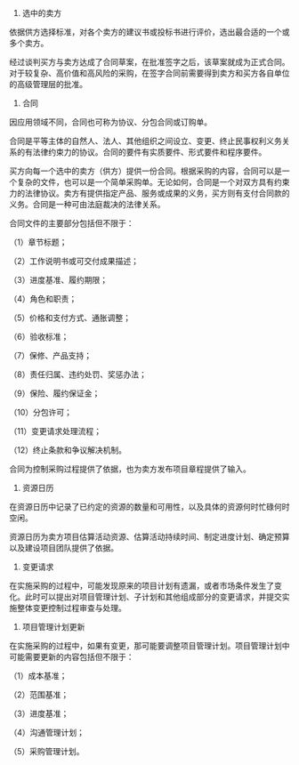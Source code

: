 
1. 选中的卖方

依据供方选择标准，对各个卖方的建议书或投标书进行评价，选出最合适的一个或多个卖方。

经过谈判买方与卖方达成了合同草案，在批准签字之后，该草案就成为正式合同。对于较复杂、高价值和高风险的采购，在签字合同前需要得到卖方和买方各自单位的高级管理层的批准。

1. 合同

因应用领域不同，合同也可称为协议、分包合同或订购单。

合同是平等主体的自然人、法人、其他组织之间设立、变更、终止民事权利义务关系的有法律约束力的协议。合同的要件有实质要件、形式要件和程序要件。

买方向每一个选中的卖方（供方）提供一份合同。根据采购的内容，合同可以是一个复杂的文件，也可以是一个简单采购单。无论如何，合同是一个对双方具有约束力的法律协议。卖方有提供指定产品、服务或成果的义务，买方则有支付合同款的义务。合同是一种可由法庭裁决的法律关系。

合同文件的主要部分包括但不限于：

（1）章节标题；

（2）工作说明书或可交付成果描述；

（3）进度基准、履约期限；

（4）角色和职责；

（5）价格和支付方式、通胀调整；

（6）验收标准；

（7）保修、产品支持；

（8）责任归属、违约处罚、奖惩办法；

（9）保险、履约保证金；

（10）分包许可；

（11）变更请求处理流程；

（12）终止条款和争议解决机制。

合同为控制采购过程提供了依据，也为卖方发布项目章程提供了输入。

1. 资源日历

在资源日历中记录了已约定的资源的数量和可用性，以及具体的资源何时忙碌何时空闲。

资源日历为卖方项目估算活动资源、估算活动持续时间、制定进度计划、确定预算以及建设项目团队提供了依据。

1. 变更请求

在实施采购的过程中，可能发现原来的项目计划有遗漏，或者市场条件发生了变化。此时可以提出对项目管理计划、子计划和其他组成部分的变更请求，并提交实施整体变更控制过程审查与处理。

1. 项目管理计划更新

在实施采购的过程中，如果有变更，那可能要调整项目管理计划。项目管理计划中可能需要更新的内容包括但不限于：

（1）成本基准；

（2）范围基准；

（3）进度基准；

（4）沟通管理计划；

（5）采购管理计划。

